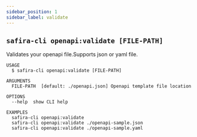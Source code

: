 ```yaml
---
sidebar_position: 1
sidebar_label: validate
---
```


## `safira-cli openapi:validate [FILE-PATH]`

Validates your openapi file.Supports json or yaml file.

```
USAGE
  $ safira-cli openapi:validate [FILE-PATH]

ARGUMENTS
  FILE-PATH  [default: ./openapi.json] Openapi template file location

OPTIONS
  --help  show CLI help

EXAMPLES
  safira-cli openapi:validate
  safira-cli openapi:validate ./openapi-sample.json
  safira-cli openapi:validate ./openapi-sample.yaml
```